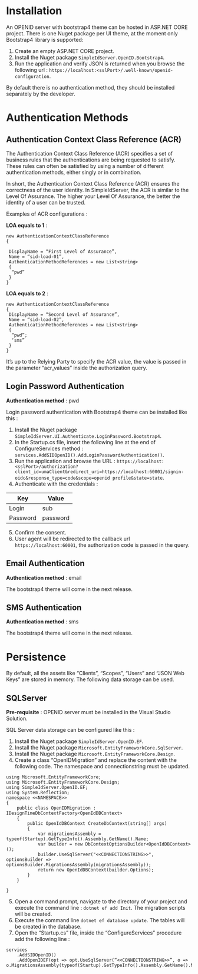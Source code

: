 # Installation

An OPENID server with bootstrap4 theme can be hosted in ASP.NET CORE project. There is one Nuget package per UI theme, at the moment only Bootstrap4 library is supported: 

1. Create an empty ASP.NET CORE project.
2. Install the Nuget package `SimpleIdServer.OpenID.Bootstrap4`.
3. Run the application and verify JSON is returned when you browse the following url : `https://localhost:<sslPort>/.well-known/openid-configuration`. 

By default there is no authentication method, they should be installed separately by the developer.  

# Authentication Methods

## Authentication Context Class Reference (ACR) 

The Authentication Context Class Reference (ACR) specifies a set of business rules that the authentications are being requested to satisfy. These rules can often be satisfied by using a number of different authentication methods, either singly or in combination.

In short, the Authentication Context Class Reference (ACR) ensures the correctness of the user identity. In SimpleIdServer, the ACR is similar to the Level Of Assurance. The higher your Level Of Assurance, the better the identity of a user can be trusted.  

Examples of ACR configurations : 

**LOA equals to 1** :

```
new AuthenticationContextClassReference 
{ 

 DisplayName = “First Level of Assurance”, 
 Name = “sid-load-01”, 
 AuthenticationMethodReferences = new List<string> 
 { 
  “pwd” 
 }
}
```

**LOA equals to 2** :

```
new AuthenticationContextClassReference 
{ 
 DisplayName = “Second Level of Assurance”, 
 Name = “sid-load-02”, 
 AuthenticationMethodReferences = new List<string> 
 { 
  “pwd”; 
  ‘sms”
 }
} 
```

It’s up to the Relying Party to specify the ACR value, the value is passed in the parameter “acr_values” inside the authorization query.


## Login Password Authentication

**Authentication method** : pwd

Login password authentication with Bootstrap4 theme can be installed like this : 

1. Install the Nuget package `SimpleIdServer.UI.Authenticate.LoginPassword.Bootstrap4`.
2. In the Startup.cs file, insert the following line at the end of ConfigureServices method : `services.AddSIDOpenID().AddLoginPasswordAuthentication()`.
3. Run the application and browse the URL : `https://localhost:<sslPort>/authorization?client_id=umaClient&redirect_uri=https://localhost:60001/signin-oidc&response_type=code&scope=openid profile&state=state`.
4. Authenticate with the credentials :

| Key      | Value    |
| -------- | -------- |
| Login    | sub      |
| Password | password |

5. Confirm the consent.
6. User agent will be redirected to the callback url `https://localhost:60001`, the authorization code is passed in the query.

## Email Authentication

**Authentication method** : email

The bootstrap4 theme will come in the next release. 

## SMS Authentication

**Authentication method** : sms

The bootstrap4 theme will come in the next release. 

# Persistence

By default, all the assets like “Clients”, “Scopes”, “Users” and “JSON Web Keys” are stored in memory. The following data storage can be used. 

## SQLServer

**Pre-requisite** : OPENID server must be installed in the Visual Studio Solution.

SQL Server data storage can be configured like this : 

1. Install the Nuget package `SimpleIdServer.OpenID.EF`.
2. Install the Nuget package `Microsoft.EntityFrameworkCore.SqlServer`.
3. Install the Nuget package `Microsoft.EntityFrameworkCore.Design`. 
4. Create a class “OpenIDMigration” and replace the content with the following code. The namespace and connectionstring must be updated. 

```
using Microsoft.EntityFrameworkCore; 
using Microsoft.EntityFrameworkCore.Design; 
using SimpleIdServer.OpenID.EF; 
using System.Reflection; 
namespace <<NAMESPACE>>
{ 
    public class OpenIDMigration : IDesignTimeDbContextFactory<OpenIdDBContext> 
    { 
        public OpenIdDBContext CreateDbContext(string[] args) 
        { 
            var migrationsAssembly = typeof(Startup).GetTypeInfo().Assembly.GetName().Name; 
            var builder = new DbContextOptionsBuilder<OpenIdDBContext>(); 
            builder.UseSqlServer("<<CONNECTIONSTRING>>",  optionsBuilder => optionsBuilder.MigrationsAssembly(migrationsAssembly)); 
            return new OpenIdDBContext(builder.Options); 
        } 
    } 

}
```

5. Open a command prompt, navigate to the directory of your project and execute the command line : `dotnet ef add Init`. The migration scripts will be created. 
6. Execute the command line `dotnet ef database update`. The tables will be created in the database. 
7. Open the “Startup.cs” file, inside the “ConfigureServices” procedure add the following line : 

```
services
	.AddSIDOpenID()
	.AddOpenIDEF(opt => opt.UseSqlServer(“<<CONNECTIONSTRING>>”, o => o.MigrationsAssembly(typeof(Startup).GetTypeInfo().Assembly.GetName().Name)); 
```